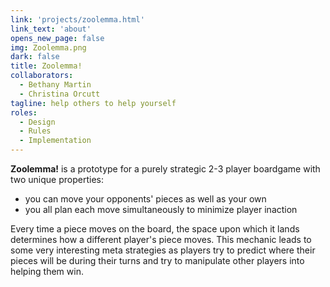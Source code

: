 ```yaml
---
link: 'projects/zoolemma.html'
link_text: 'about'
opens_new_page: false
img: Zoolemma.png
dark: false
title: Zoolemma!
collaborators:
  - Bethany Martin
  - Christina Orcutt
tagline: help others to help yourself
roles:
  - Design
  - Rules
  - Implementation
---
```


**Zoolemma!** is a prototype for a purely strategic 2-3 player boardgame with two unique properties:

- you can move your opponents' pieces as well as your own
- you all plan each move simultaneously to minimize player inaction

Every time a piece moves on the board, the space upon which it lands determines how a different player's piece moves. This mechanic leads to some very interesting meta strategies as players try to predict where their pieces will be during their turns and try to manipulate other players into helping them win.